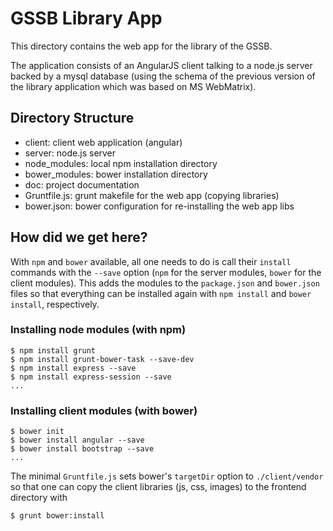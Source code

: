 # GSSB Library App

This directory contains the web app for the library of the GSSB.

The application consists of an AngularJS client talking to a node.js server
backed by a mysql database (using the schema of the previous version of the
library application which was based on MS WebMatrix).

## Directory Structure

- client: client web application (angular)
- server: node.js server
- node_modules: local npm installation directory
- bower_modules: bower installation directory
- doc: project documentation
- Gruntfile.js: grunt makefile for the web app (copying libraries)
- bower.json: bower configuration for re-installing the web app libs

## How did we get here?

With `npm` and `bower` available, all one needs to do is call their `install`
commands with the `--save` option (`npm` for the server modules, `bower` for
the client modules).  This adds the modules to the `package.json` and
`bower.json` files so that everything can be installed again with `npm install`
and `bower install`, respectively.

### Installing node modules (with npm)

```
$ npm install grunt
$ npm install grunt-bower-task --save-dev
$ npm install express --save
$ npm install express-session --save
...
```

### Installing client modules (with bower)

```
$ bower init
$ bower install angular --save
$ bower install bootstrap --save
...
```

The minimal `Gruntfile.js` sets bower's `targetDir` option to `./client/vendor`
so that one can copy the client libraries (js, css, images) to the frontend
directory with

```
$ grunt bower:install
```

